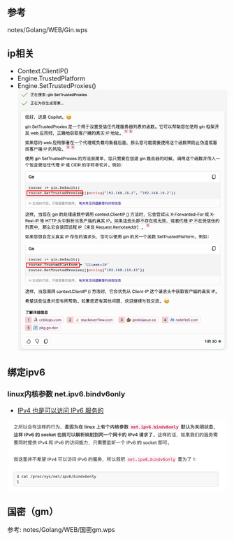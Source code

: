 ## 参考

notes/Golang/WEB/Gin.wps

## ip相关

- Context.ClientIP()
- Engine.TrustedPlatform
- Engine.SetTrustedProxies()
  ![_ip.png](_ip.png)

## 绑定ipv6

### linux内核参数 net.ipv6.bindv6only

- [IPv4 也是可以访问 IPv6 服务的](https://ms2008.github.io/2018/12/10/ipv6-bindv6only/)

![_ipv6.png](_ipv6.png)

## 国密（gm）

参考: notes/Golang/WEB/国密gm.wps


